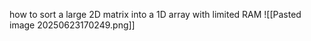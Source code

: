how to sort a large 2D matrix into a 1D array with limited RAM 
![[Pasted image 20250623170249.png]]
